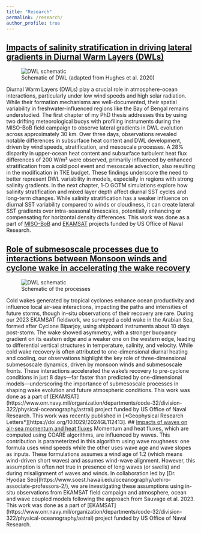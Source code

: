 ```yaml
---
title: "Research"
permalink: /research/
author_profile: true
---
```


## <ins>Impacts of salinity stratification in driving lateral gradients in Diurnal Warm Layers (DWLs)</ins>
<figure>
  <img
  src="https://kerhalkarsid.github.io/files/DWL.png"
  alt="DWL schematic">
  <figcaption>Schematic of DWL (adapted from Hughes et al. 2020)</figcaption>
</figure>


Diurnal Warm Layers (DWLs) play a crucial role in atmosphere-ocean interactions, particularly under low wind speeds and high solar radiation. While their formation mechanisms are well-documented, their spatial variability in freshwater-influenced regions like the Bay of Bengal remains understudied. The first chapter of my PhD thesis addresses this by using two drifting meteorological buoys with profiling instruments during the MISO-BoB field campaign to observe lateral gradients in DWL evolution across approximately 30 km. Over three days, observations revealed notable differences in subsurface heat content and DWL development, driven by wind speeds, stratification, and mesoscale processes. A 28% disparity in upper-ocean heat content and subsurface turbulent heat flux differences of 200 W/m² were observed, primarily influenced by enhanced stratification from a cold pool event and mesoscale advection, also resulting in the modification in TKE budget. These findings underscore the need to better represent DWL variability in models, especially in regions with strong salinity gradients. In the next chapter, 1-D GOTM simulations explore how salinity stratification and mixed layer depth affect diurnal SST cycles and long-term changes. While salinity stratification has a weaker influence on diurnal SST variability compared to winds or cloudiness, it can create lateral SST gradients over intra-seasonal timescales, potentially enhancing or compensating for horizontal density differences. This work was done as a part of [MISO-BoB](https://www.onr.navy.mil/organization/departments/code-32/division-322/physical-oceanography/miso-bob-dri) and [EKAMSAT](https://www.onr.navy.mil/organization/departments/code-32/division-322/physical-oceanography/astral) projects funded by US Office of Naval Research.

## <ins>Role of submesoscale processes due to interactions between Monsoon winds and cyclone wake in accelerating the wake recovery</ins>
<figure>
  <img
  src="https://kerhalkarsid.github.io/files/schematic_figure5.png"
  alt="DWL schematic">
  <figcaption>Schematic of the processes</figcaption>
</figure>
Cold wakes generated by tropical cyclones enhance ocean productivity and influence local air-sea interactions, impacting the paths and intensities of future storms, though in-situ observations of their recovery are rare. During our 2023 EKAMSAT fieldwork, we surveyed a cold wake in the Arabian Sea, formed after Cyclone Biparjoy, using shipboard instruments about 10 days post-storm. The wake showed asymmetry, with a stronger buoyancy gradient on its eastern edge and a weaker one on the western edge, leading to differential vertical structures in temperature, salinity, and velocity. While cold wake recovery is often attributed to one-dimensional diurnal heating and cooling, our observations highlight the key role of three-dimensional submesoscale dynamics, driven by monsoon winds and submesoscale fronts. These interactions accelerated the wake’s recovery to pre-cyclone conditions in just 8 days—far faster than predicted by one-dimensional models—underscoring the importance of submesoscale processes in shaping wake evolution and future atmospheric conditions. This work was done as a part of [EKAMSAT](https://www.onr.navy.mil/organization/departments/code-32/division-322/physical-oceanography/astral) project funded by US Office of Naval Research. This work was recently published in [*Geophysical Research Letters*][https://doi.org/10.1029/2024GL112413].
## <ins>Impacts of waves on air-sea momentum and heat fluxes</ins>
Momentum and heat fluxes, which are computed using COARE algorithms, are influenced by waves. This contribution is parameterized in this algorithm using wave roughness: one formula uses wind speeds while the other uses wave age and wave slopes as inputs. These formulations assumes a wind age of 1.2 (which means wind-driven short waves) and assumes wind-wave alignment. However, this assumption is often not true in presence of long waves (or swells) and during misalignment of waves and winds. In collaboration led by [Dr. Hyodae Seo](https://www.soest.hawaii.edu/oceanography/uehiro-associate-professors-2/), we are investigating these assumptions using in-situ observations from EKAMSAT field campaign and atmosphere, ocean and wave coupled models following the approach from Sauvage et al. 2023. This work was done as a part of [EKAMSAT](https://www.onr.navy.mil/organization/departments/code-32/division-322/physical-oceanography/astral) project funded by US Office of Naval Research.